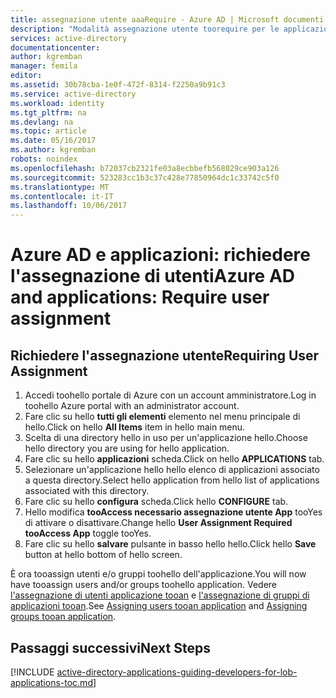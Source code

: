 ```yaml
---
title: assegnazione utente aaaRequire - Azure AD | Microsoft documenti
description: "Modalità assegnazione utente toorequire per le applicazioni Azure."
services: active-directory
documentationcenter: 
author: kgremban
manager: femila
editor: 
ms.assetid: 30b78cba-1e0f-472f-8314-f2250a9b91c3
ms.service: active-directory
ms.workload: identity
ms.tgt_pltfrm: na
ms.devlang: na
ms.topic: article
ms.date: 05/16/2017
ms.author: kgremban
robots: noindex
ms.openlocfilehash: b72037cb2321fe03a8ecbbefb568029ce903a126
ms.sourcegitcommit: 523283cc1b3c37c428e77850964dc1c33742c5f0
ms.translationtype: MT
ms.contentlocale: it-IT
ms.lasthandoff: 10/06/2017
---
```

# <a name="azure-ad-and-applications-require-user-assignment"></a><span data-ttu-id="9d6d8-103">Azure AD e applicazioni: richiedere l'assegnazione di utenti</span><span class="sxs-lookup"><span data-stu-id="9d6d8-103">Azure AD and applications: Require user assignment</span></span>
## <a name="requiring-user-assignment"></a><span data-ttu-id="9d6d8-104">Richiedere l'assegnazione utente</span><span class="sxs-lookup"><span data-stu-id="9d6d8-104">Requiring User Assignment</span></span>
1. <span data-ttu-id="9d6d8-105">Accedi toohello portale di Azure con un account amministratore.</span><span class="sxs-lookup"><span data-stu-id="9d6d8-105">Log in toohello Azure portal with an administrator account.</span></span>
2. <span data-ttu-id="9d6d8-106">Fare clic su hello **tutti gli elementi** elemento nel menu principale di hello.</span><span class="sxs-lookup"><span data-stu-id="9d6d8-106">Click on hello **All Items** item in hello main menu.</span></span>
3. <span data-ttu-id="9d6d8-107">Scelta di una directory hello in uso per un'applicazione hello.</span><span class="sxs-lookup"><span data-stu-id="9d6d8-107">Choose hello directory you are using for hello application.</span></span>
4. <span data-ttu-id="9d6d8-108">Fare clic su hello **applicazioni** scheda.</span><span class="sxs-lookup"><span data-stu-id="9d6d8-108">Click on hello **APPLICATIONS** tab.</span></span>
5. <span data-ttu-id="9d6d8-109">Selezionare un'applicazione hello hello elenco di applicazioni associato a questa directory.</span><span class="sxs-lookup"><span data-stu-id="9d6d8-109">Select hello application from hello list of applications associated with this directory.</span></span>
6. <span data-ttu-id="9d6d8-110">Fare clic su hello **configura** scheda.</span><span class="sxs-lookup"><span data-stu-id="9d6d8-110">Click hello **CONFIGURE** tab.</span></span>
7. <span data-ttu-id="9d6d8-111">Hello modifica **tooAccess necessario assegnazione utente App** tooYes di attivare o disattivare.</span><span class="sxs-lookup"><span data-stu-id="9d6d8-111">Change hello **User Assignment Required tooAccess App** toggle tooYes.</span></span>
8. <span data-ttu-id="9d6d8-112">Fare clic su hello **salvare** pulsante in basso hello hello.</span><span class="sxs-lookup"><span data-stu-id="9d6d8-112">Click hello **Save** button at hello bottom of hello screen.</span></span>

<span data-ttu-id="9d6d8-113">È ora tooassign utenti e/o gruppi toohello dell'applicazione.</span><span class="sxs-lookup"><span data-stu-id="9d6d8-113">You will now have tooassign users and/or groups toohello application.</span></span> <span data-ttu-id="9d6d8-114">Vedere [l'assegnazione di utenti applicazione tooan](active-directory-applications-guiding-developers-assigning-users.md) e [l'assegnazione di gruppi di applicazioni tooan](active-directory-applications-guiding-developers-assigning-groups.md).</span><span class="sxs-lookup"><span data-stu-id="9d6d8-114">See [Assigning users tooan application](active-directory-applications-guiding-developers-assigning-users.md) and [Assigning groups tooan application](active-directory-applications-guiding-developers-assigning-groups.md).</span></span>

## <a name="next-steps"></a><span data-ttu-id="9d6d8-115">Passaggi successivi</span><span class="sxs-lookup"><span data-stu-id="9d6d8-115">Next Steps</span></span>
[!INCLUDE [active-directory-applications-guiding-developers-for-lob-applications-toc.md](../../includes/active-directory-applications-guiding-developers-for-lob-applications-toc.md)]

